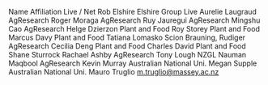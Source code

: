 Name Affiliation Live / Net
Rob Elshire Elshire Group Live
Aurelie Laugraud AgResearch
Roger Moraga AgResearch
Ruy Jauregui AgResearch
Mingshu Cao AgResearch
Helge Dzierzon Plant and Food
Roy Storey Plant and Food
Marcus Davy Plant and Food
Tatiana Lomasko Scion
Brauning, Rudiger AgResearch 
Cecilia Deng Plant and Food
Charles David Plant and Food
Shane Sturrock 
Rachael Ashby AgResearch
Tony Lough NZGL
Nauman Maqbool AgResearch
Kevin Murray Australian National Uni.
Megan Supple Australian National Uni.
Mauro Truglio <m.truglio@massey.ac.nz>
